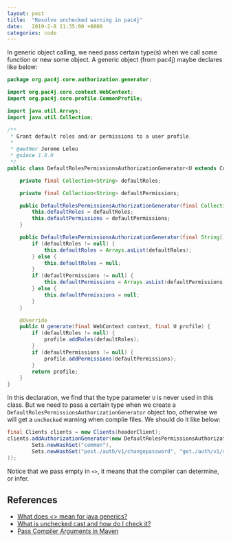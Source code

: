 ```yaml
---
layout: post
title:  "Resolve unchecked warning in pac4j"
date:   2019-2-8 11:35:00 +0800
categories: code
---
```


In generic object calling, we need pass certain type(s) when we call some function or new some object. A generic object (from pac4j) maybe declares like below:

```java
package org.pac4j.core.authorization.generator;

import org.pac4j.core.context.WebContext;
import org.pac4j.core.profile.CommonProfile;

import java.util.Arrays;
import java.util.Collection;

/**
 * Grant default roles and/or permissions to a user profile.
 *
 * @author Jerome Leleu
 * @since 1.8.0
 */
public class DefaultRolesPermissionsAuthorizationGenerator<U extends CommonProfile> implements AuthorizationGenerator<U> {

    private final Collection<String> defaultRoles;

    private final Collection<String> defaultPermissions;

    public DefaultRolesPermissionsAuthorizationGenerator(final Collection<String> defaultRoles, final Collection<String> defaultPermissions) {
        this.defaultRoles = defaultRoles;
        this.defaultPermissions = defaultPermissions;
    }

    public DefaultRolesPermissionsAuthorizationGenerator(final String[] defaultRoles, final String[] defaultPermissions) {
        if (defaultRoles != null) {
            this.defaultRoles = Arrays.asList(defaultRoles);
        } else {
            this.defaultRoles = null;
        }
        if (defaultPermissions != null) {
            this.defaultPermissions = Arrays.asList(defaultPermissions);
        } else {
            this.defaultPermissions = null;
        }
    }

    @Override
    public U generate(final WebContext context, final U profile) {
        if (defaultRoles != null) {
            profile.addRoles(defaultRoles);
        }
        if (defaultPermissions != null) {
            profile.addPermissions(defaultPermissions);
        }
        return profile;
    }
}
```

In this declaration, we find that the type parameter `U` is never used in this class.
But we need to pass a certain type when we create a `DefaultRolesPermissionsAuthorizationGenerator` object too, otherwise we will get a `unchecked` warning when complie files. We should do it like below:

```java
final Clients clients = new Clients(headerClient);
clients.addAuthorizationGenerator(new DefaultRolesPermissionsAuthorizationGenerator<>(
        Sets.newHashSet("common"),
        Sets.newHashSet("post./auth/v1/changepassword", "get./auth/v1/silentlogin/permissions")
));
```

Notice that we pass empty in `<>`, it means that the compiler can determine, or infer.

## References

- [What does <> mean for java generics?](https://stackoverflow.com/questions/8660202/what-does-mean-for-java-generics)
- [What is unchecked cast and how do I check it?](https://stackoverflow.com/questions/2693180/what-is-unchecked-cast-and-how-do-i-check-it)
- [Pass Compiler Arguments in Maven](http://maven.apache.org/plugins/maven-compiler-plugin/examples/pass-compiler-arguments.html)
